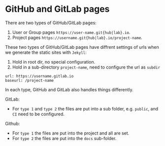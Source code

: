 # GitHub and GitLab pages

There are two types of GitHub/GitLab pages:
1. User or Group pages `https://user-name.git{hub|lab}.io`.
2. Project pages `https://username.git{hub|lab}.io/project-name`.

These two types of GitHub/GitLab pages have diffrent settings of urls when we generate the static sites with `Jekyll`:
1. Hold in root dir, no special configuration.
2. Hold in a sub-directory `project-name`, need to configure the url as `subdir`
```
url: https://username.gitlab.io
baseurl: /project-name
```

In each type, GitHub and GitLab also handles things differently.

GitLab:
* For `type 1` and `type 2` the files are put into a sub folder, e.g. `public`, and `CI` need to be configured.

Github:
* For `type 1` the files are put into the project and all are set.
* For `type 2` the files are put into the `docs` sub-folder.
